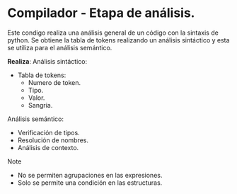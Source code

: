 # Compilador - Etapa de análisis.
Este condigo realiza una análisis general de un código con la sintaxis de python.
Se obtiene la tabla de tokens realizando un análisis sintáctico y esta se utiliza para el análisis semántico.

**Realiza**:
Análisis sintáctico:
- Tabla de tokens:
  * Numero de token.
  * Tipo.
  * Valor.
  * Sangria.

Análisis semántico:
- Verificación de tipos.
- Resolución de nombres.
- Análisis de contexto.

> [!NOTE]
> - No se permiten agrupaciones en las expresiones.
> - Solo se permite una condición en las estructuras.
